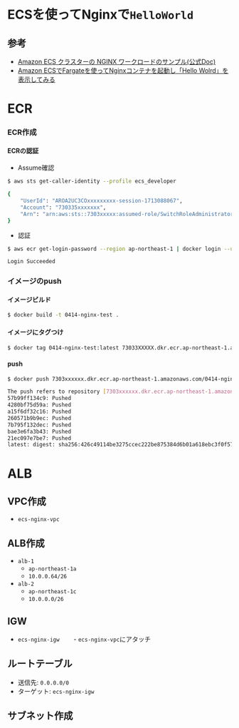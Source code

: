 # ECSを使ってNginxで`HelloWorld`

## 参考
- [Amazon ECS クラスターの NGINX ワークロードのサンプル(公式Doc)](https://docs.aws.amazon.com/ja_jp/AmazonCloudWatch/latest/monitoring/ContainerInsights-Prometheus-Setup-nginx-ecs.html)
- [Amazon ECSでFargateを使ってNginxコンテナを起動し「Hello Wolrd」を表示してみる](https://zenn.dev/shimiyu/articles/3b6cacf157112f)

# ECR

### ECR作成
#### ECRの認証

- Assume確認
```bash
$ aws sts get-caller-identity --profile ecs_developer

{
    "UserId": "AROA2UC3COxxxxxxxxx-session-1713088067",
    "Account": "730335xxxxxxx",
    "Arn": "arn:aws:sts::7303xxxxx:assumed-role/SwitchRoleAdministrator/botocore-session-1713088067"
}
```
- 認証
```bash
$ aws ecr get-login-password --region ap-northeast-1 | docker login --username AWS --password-stdin 730335441282.dkr.ecr.ap-northeast-1.amazonaws.com

Login Succeeded
```

### イメージのpush

#### イメージビルド
```bash
$ docker build -t 0414-nginx-test .
```

#### イメージにタグつけ
```bash
$ docker tag 0414-nginx-test:latest 73033XXXXX.dkr.ecr.ap-northeast-1.amazonaws.com/0414-nginx-test:latest
```

#### push
```bash
$ docker push 7303xxxxxx.dkr.ecr.ap-northeast-1.amazonaws.com/0414-nginx-test:latest

The push refers to repository [7303xxxxxx.dkr.ecr.ap-northeast-1.amazonaws.com/0414-nginx-test]
57b99ff134c9: Pushed
4280bf75d59a: Pushed
a15f6df32c16: Pushed
260571b9b9ec: Pushed
7b795f132dec: Pushed
bae3e6fa3b43: Pushed
21ec097e7be7: Pushed
latest: digest: sha256:426c49114be3275ccec222be875384d6b01a618ebc3f0f57a9fe1cfc10eb571f size: 1777
```

# ALB

## VPC作成
- `ecs-nginx-vpc`

## ALB作成
- `alb-1`
  - `ap-northeast-1a`
  - `10.0.0.64/26`
- `alb-2`
  - `ap-northeast-1c`
  - `10.0.0.0/26`

## IGW
- `ecs-nginx-igw`
　　- `ecs-nginx-vpc`にアタッチ

## ルートテーブル
- 送信先: `0.0.0.0/0`
- ターゲット: `ecs-nginx-igw`

## サブネット作成


